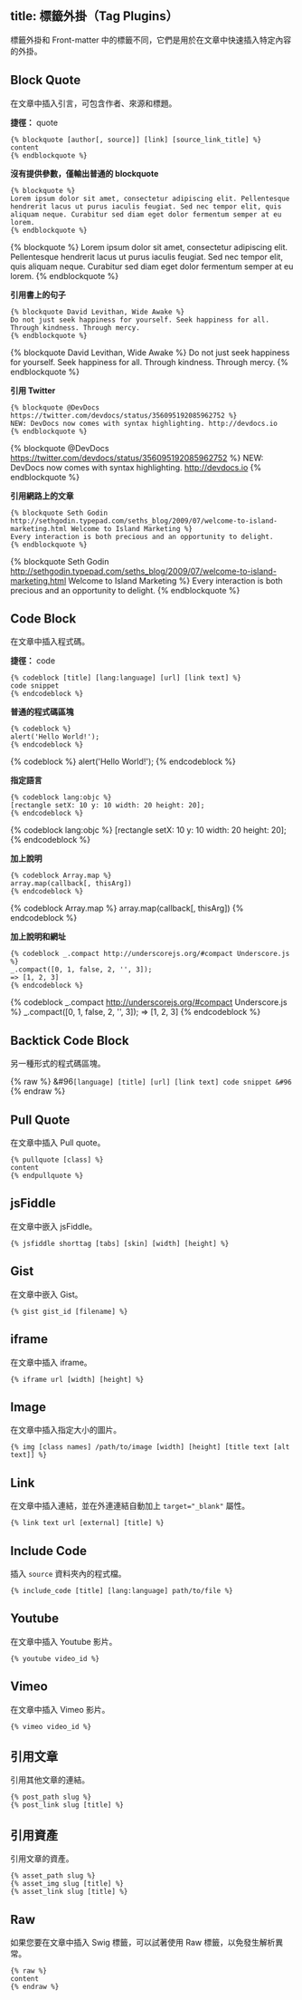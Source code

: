title: 標籤外掛（Tag Plugins）
---
標籤外掛和 Front-matter 中的標籤不同，它們是用於在文章中快速插入特定內容的外掛。

## Block Quote

在文章中插入引言，可包含作者、來源和標題。

**捷徑：** quote

```
{% blockquote [author[, source]] [link] [source_link_title] %}
content
{% endblockquote %}
```

**沒有提供參數，僅輸出普通的 blockquote**

```
{% blockquote %}
Lorem ipsum dolor sit amet, consectetur adipiscing elit. Pellentesque hendrerit lacus ut purus iaculis feugiat. Sed nec tempor elit, quis aliquam neque. Curabitur sed diam eget dolor fermentum semper at eu lorem.
{% endblockquote %}
```

{% blockquote %}
Lorem ipsum dolor sit amet, consectetur adipiscing elit. Pellentesque hendrerit lacus ut purus iaculis feugiat. Sed nec tempor elit, quis aliquam neque. Curabitur sed diam eget dolor fermentum semper at eu lorem.
{% endblockquote %}

**引用書上的句子**

```
{% blockquote David Levithan, Wide Awake %}
Do not just seek happiness for yourself. Seek happiness for all. Through kindness. Through mercy.
{% endblockquote %}
```

{% blockquote David Levithan, Wide Awake %}
Do not just seek happiness for yourself. Seek happiness for all. Through kindness. Through mercy.
{% endblockquote %}

**引用 Twitter**

```
{% blockquote @DevDocs https://twitter.com/devdocs/status/356095192085962752 %}
NEW: DevDocs now comes with syntax highlighting. http://devdocs.io
{% endblockquote %}
```

{% blockquote @DevDocs https://twitter.com/devdocs/status/356095192085962752 %}
NEW: DevDocs now comes with syntax highlighting. http://devdocs.io
{% endblockquote %}

**引用網路上的文章**

```
{% blockquote Seth Godin http://sethgodin.typepad.com/seths_blog/2009/07/welcome-to-island-marketing.html Welcome to Island Marketing %}
Every interaction is both precious and an opportunity to delight.
{% endblockquote %}
```

{% blockquote Seth Godin http://sethgodin.typepad.com/seths_blog/2009/07/welcome-to-island-marketing.html Welcome to Island Marketing %}
Every interaction is both precious and an opportunity to delight.
{% endblockquote %}

## Code Block

在文章中插入程式碼。

**捷徑：** code

```
{% codeblock [title] [lang:language] [url] [link text] %}
code snippet
{% endcodeblock %}
```

**普通的程式碼區塊**

```
{% codeblock %}
alert('Hello World!');
{% endcodeblock %}
```

{% codeblock %}
alert('Hello World!');
{% endcodeblock %}

**指定語言**

```
{% codeblock lang:objc %}
[rectangle setX: 10 y: 10 width: 20 height: 20];
{% endcodeblock %}
```

{% codeblock lang:objc %}
[rectangle setX: 10 y: 10 width: 20 height: 20];
{% endcodeblock %}

**加上說明**

```
{% codeblock Array.map %}
array.map(callback[, thisArg])
{% endcodeblock %}
```

{% codeblock Array.map %}
array.map(callback[, thisArg])
{% endcodeblock %}

**加上說明和網址**

```
{% codeblock _.compact http://underscorejs.org/#compact Underscore.js %}
_.compact([0, 1, false, 2, '', 3]);
=> [1, 2, 3]
{% endcodeblock %}
```

{% codeblock _.compact http://underscorejs.org/#compact Underscore.js %}
_.compact([0, 1, false, 2, '', 3]);
=> [1, 2, 3]
{% endcodeblock %}

## Backtick Code Block

另一種形式的程式碼區塊。

{% raw %}
&#96``[language] [title] [url] [link text]
code snippet
&#96``
{% endraw %}

## Pull Quote

在文章中插入 Pull quote。

```
{% pullquote [class] %}
content
{% endpullquote %}
```

## jsFiddle

在文章中嵌入 jsFiddle。

```
{% jsfiddle shorttag [tabs] [skin] [width] [height] %}
```

## Gist

在文章中嵌入 Gist。

```
{% gist gist_id [filename] %}
```

## iframe

在文章中插入 iframe。

```
{% iframe url [width] [height] %}
```

## Image

在文章中插入指定大小的圖片。

```
{% img [class names] /path/to/image [width] [height] [title text [alt text]] %}
```

## Link

在文章中插入連結，並在外連連結自動加上 `target="_blank"` 屬性。

```
{% link text url [external] [title] %}
```

## Include Code

插入 `source` 資料夾內的程式檔。

```
{% include_code [title] [lang:language] path/to/file %}
```

## Youtube

在文章中插入 Youtube 影片。

```
{% youtube video_id %}
```

## Vimeo

在文章中插入 Vimeo 影片。

```
{% vimeo video_id %}
```

## 引用文章

引用其他文章的連結。

```
{% post_path slug %}
{% post_link slug [title] %}
```

## 引用資產

引用文章的資產。

```
{% asset_path slug %}
{% asset_img slug [title] %}
{% asset_link slug [title] %}
```

## Raw

如果您要在文章中插入 Swig 標籤，可以試著使用 Raw 標籤，以免發生解析異常。

```
{% raw %}
content
{% endraw %}
```
